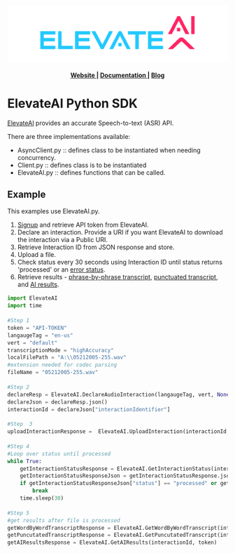 <p align="center">
<img src="https://raw.githubusercontent.com/NICEElevateAI/NICEElevateAI/main/images/ElevateAI-blue-red-logo.png" />
</p>

<div align="center"><a name="menu"></a>
  <h4>
    <a href="https://www.elevateai.com">
      Website
    </a>
    <span> | </span>
    <a href="https://docs.elevateai.com">
      Documentation
    </a>
    <span> | </span>
    <a href="https://www.elevateai.com/blogs">
      Blog
    </a>
  </h4>
</div>

# ElevateAI Python SDK

[ElevateAI](https://www.elevateai.com) provides an accurate Speech-to-text (ASR) API.

There are three implementations available:

- AsyncClient.py :: defines class to be instantiated when needing concurrency.
- Client.py :: defines class is to be instantiated
- ElevateAI.py :: defines functions that can be called.


## Example
This examples use ElevateAI.py.

1. [Signup](https://app.elevateai.com) and retrieve API token from ElevateAI.
1. Declare an interaction. Provide a URI if you want ElevateAI to download the interaction via a Public URI.
2. Retrieve Interaction ID from JSON response and store.
3. Upload a file.
4. Check status every 30 seconds using Interaction ID until status returns 'processed' or an [error status](https://docs.elevateai.com/tutorials/check-the-processing-status).
5. Retrieve results - [phrase-by-phrase transcript](https://docs.elevateai.com/tutorials/get-phrase-by-phrase-transcript), [punctuated transcript](https://docs.elevateai.com/tutorials/get-punctuated-transcript), and [AI results](https://docs.elevateai.com/tutorials/get-cx-ai).


```python
import ElevateAI
import time

#Step 1
token = "API-TOKEN"
langaugeTag = "en-us"
vert = "default"
transcriptionMode = "highAccuracy"
localFilePath = "A:\\05212005-255.wav"
#extension needed for codec parsing
fileName = "05212005-255.wav"

#Step 2
declareResp = ElevateAI.DeclareAudioInteraction(langaugeTag, vert, None, token, transcriptionMode, False)
declareJson = declareResp.json()
interactionId = declareJson["interactionIdentifier"]

#Step  3
uploadInteractionResponse =  ElevateAI.UploadInteraction(interactionId, token, localFilePath, fileName)

#Step 4
#Loop over status until processed
while True:
    getInteractionStatusResponse = ElevateAI.GetInteractionStatus(interactionId,token)
    getInteractionStatusResponseJson = getInteractionStatusResponse.json()
    if getInteractionStatusResponseJson["status"] == "processed" or getInteractionStatusResponseJson["status"] == "fileUploadFailed" or getInteractionStatusResponseJson["status"] == "fileDownloadFailed" or getInteractionStatusResponseJson["status"] == "processingFailed" :
        break
    time.sleep(30)

#Step 5
#get results after file is processed 
getWordByWordTranscriptResponse = ElevateAI.GetWordByWordTranscript(interactionId, token)
getPuncutatedTranscriptResponse = ElevateAI.GetPuncutatedTranscript(interactionId, token)
getAIResultsResponse = ElevateAI.GetAIResults(interactionId, token)

```
